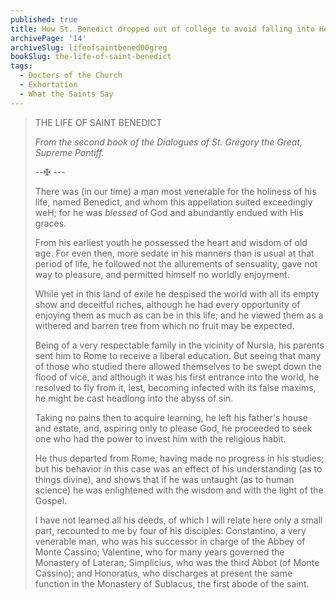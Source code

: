 ```yaml
---
published: true
title: How St. Benedict dropped out of college to avoid falling into Hell
archivePage: '14'
archiveSlug: lifeofsaintbened00greg
bookSlug: the-life-of-saint-benedict
tags:
  - Doctors of the Church
  - Exhortation
  - What the Saints Say
---
```


> THE LIFE OF SAINT BENEDICT
> 
> *From the second book of the Dialogues of St. Gregory the Great, Supreme Pontiff.*
> 
> --&malt; ---
> 
> There was (in our time) a man most venerable for the holiness of his life, named Benedict, and whom this appellation suited exceedingly weH; for he was *blessed* of God and abundantly endued with His graces.
>
> From his earliest youth he possessed the heart and wisdom of old age. For even then, more sedate in his manners than is usual at that period of life, he followed not the allurements of sensuality, gave not way to pleasure, and permitted himself no worldly enjoyment.
>
> While yet in this land of exile he despised the world with all its empty show and deceitful riches, although he had every opportunity of enjoying them as much as can be in this life; and he viewed them as a withered and barren tree from which no fruit may be expected.
>
> Being of a very respectable family in the vicinity of Nursia, his parents sent him to Rome to receive a liberal education. But seeing that many of those who studied there allowed themselves to be swept down the flood of vice, and although it was his first entrance into the world, he resolved to fly from it, lest, becoming infected with its false maxims, he might be cast headlong into the abyss of sin.
>
> Taking no pains then to acquire learning, he left his father's house and estate, and, aspiring only to please God, he proceeded to seek one who had the power to invest him with the religious habit.
> 
> He thus departed from Rome, having made no progress in his studies; but his behavior in this case was an effect of his understanding (as to things divine), and shows that if he was untaught (as to human science) he was enlightened with the wisdom and with the light of the Gospel.
>
> I have not learned all his deeds, of which I will relate here only a small part, recounted to me by four of his disciples: Constantino, a very venerable man, who was his successor in charge of the Abbey of Monte Cassino; Valentine, who for many years governed the Monastery of Lateran; Simplicius, who was the third Abbot (of Monte Cassino); and Honoratus, who discharges at present the same function in the Monastery of Sublacus, the first abode of the saint.
